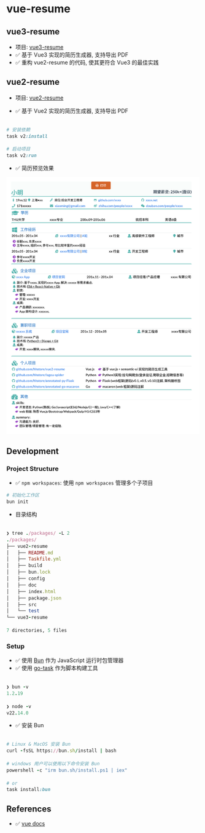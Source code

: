# vue-resume

## vue3-resume

- 项目: [vue3-resume](packages/vue3-resume/)
- ✅ 基于 Vue3 实现的简历生成器, 支持导出 PDF
- ✅ 重构 vue2-resume 的代码, 使其更符合 Vue3 的最佳实践

## vue2-resume

- 项目: [vue2-resume](packages/vue2-resume/)

- ✅ 基于 Vue2 实现的简历生成器, 支持导出 PDF

```ruby

# 安装依赖
task v2:install

# 启动项目
task v2:run

```

- ✅ 简历预览效果

![cv](./packages/vue2-resume//doc/cv.png)

## Development

### Project Structure

- ✅ `npm workspaces`: 使用 `npm workspaces` 管理多个子项目

```ruby
# 初始化工作区
bun init

```

- 目录结构

```ruby

❯ tree ./packages/ -L 2
./packages/
├── vue2-resume
│   ├── README.md
│   ├── Taskfile.yml
│   ├── build
│   ├── bun.lock
│   ├── config
│   ├── doc
│   ├── index.html
│   ├── package.json
│   ├── src
│   └── test
└── vue3-resume

7 directories, 5 files
```

### Setup

- ✅ 使用 [Bun](https://bun.sh/) 作为 JavaScript 运行时包管理器
- ✅ 使用 [go-task](https://taskfile.dev/) 作为脚本构建工具

```ruby

❯ bun -v
1.2.19

❯ node -v
v22.14.0

```

- ✅ 安装 Bun

```ruby

# Linux & MacOS 安装 Bun
curl -fsSL https://bun.sh/install | bash

# windows 用户可以使用以下命令安装 Bun
powershell -c "irm bun.sh/install.ps1 | iex"

# or
task install:bun
```

## References

- ✅ [vue docs](https://vuejs.org/guide/quick-start)
